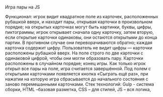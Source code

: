 Игра пары на JS

Функционал:
игрок видит квадратное поле из карточек, расположенных рубашкой вверх, и находит пары, открывая карточки в произвольном порядке;
на открытых карточках могут быть картинки, буквы, цифры, пиктограммы;
игрок открывает сначала одну карточку, затем вторую, если открытые карточки одинаковы, они остаются открытыми до конца партии. В противном случае они переворачиваются обратно;
каждая карточка содержит цифру. Пользователь не видит цифры — карточки расположены рубашкой вверх. На поле строго по две карточки с одинаковой цифрой, чтобы они могли образовать пару. Карточки расположены в случайном порядке;
конец игры. Как только игрок открыл все пары на поле, игра считается завершённой. Под полем с открытыми карточками появляется кнопка «Сыграть ещё раз», при нажатии на которую игра сбрасывается до начального состояния с заново перемешанными карточками.
Стек технологий:
Gulp - система сборки, 
HTML –базовая разметка,
CSS – для стилей, 
JS – вся логика,
